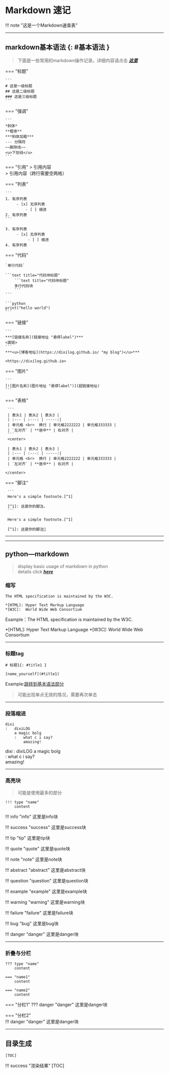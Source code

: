 


# Markdown 速记

<div id="progress-container">
  <div id="progress-bar"></div>
</div>

!!! note "这是一个Markdown速查表"

---

## markdown基本语法 {: #基本语法 }

>下面是一些常用的markdown操作记录。详细内容请点击 ***[这里](https://markdown.com.cn/basic-syntax/)***

=== "标题" 

    ```
    # 这是一级标题
    ## 这是二级标题
    ### 这是三级标题
    ```

=== "强调"

    ```
    *斜体*  
    **粗体**  
    ***斜体加粗***  
    --- 分隔符  
    ~~删除线~~  
    <u>下划线</u>     
    ```

=== "引用"
    > 引用内容  
    > 引用内容（跨行需要空两格）

=== "列表"

    ```
    1. 有序列表
         - [x] 无序列表
             - [ ] 缩进
    2. 有序列表
    ```

    3. 有序列表
         - [x] 无序列表
              - [ ] 缩进
    4. 有序列表

=== "代码"

    `单行代码`

    ```text title="代码块标题"
        ```text title="代码块标题"  
        多行代码块  
        ```
    ```

    ```python
    print("hello world")
    ```

=== "链接"

    ```
    ***[链接名称](链接地址 "悬停label")***
    <直链>
    ```
    ***<u>[博客地址](https://dixilog.github.io/ "my blog")</u>***

    <https://dixilog.github.io>

=== "图片"

    ```
    [![图片名称](图片地址 "悬停label")](超链接地址)
    ```

=== "表格"
    
     ```
     | 表头1 | 表头2 | 表头3 |
     | :--- | :---: | -----:|
     | 单元格 <br>  换行 | 单元格2222222 | 单元格333333 |
     | `左对齐` | **居中** | 右对齐 |
     ```
     <center>

     | 表头1 | 表头2 | 表头3 |
     | :--- | :---: | -----:|
     | 单元格 <br>  换行 | 单元格2222222 | 单元格333333 |
     | `左对齐` | **居中** | 右对齐 |

    </center>
=== "脚注"
    
     ```
     Here's a simple footnote.[^1]

     [^1]: 这是你的脚注。
     ```
    
     Here's a simple footnote.[^1]

     [^1]: 这是你的脚注🤣

-----

-----

## python—markdown

> display basic usage of markdown in python  
> details click <u>***[here](https://blog.csdn.net/P_LarT/article/details/55819896?ops_request_misc=&request_id=&biz_id=102&utm_term=python%20markdown&utm_medium=distribute.pc_search_result.none-task-blog-2~all~sobaiduweb~default-4-55819896.nonecase&spm=1018.2226.3001.4187)***</u>

### 缩写

```text title="缩写格式,也可作英文注释"
The HTML specification is maintained by the W3C.

*[HTML]: Hyper Text Markup Language
*[W3C]:  World Wide Web Consortium

```

Example：The HTML specification is maintained by the W3C.

*[HTML]: Hyper Text Markup Language
*[W3C]:  World Wide Web Consortium

---

### 标题tag

```text title="标题tag，用于文件内跳转"
# 标题1{: #title1 }

[name_yourself](#title1)
```

Example:[跳转到基本语法部分](#基本语法)

>可能出现单点无效的情况，需要再次单击

---

### 段落缩进

```text title="冒号 + tab "
dixi
:   dixiLOG
    a magic bolg  
    :   what c i say?  
        amazing!
```

dixi
:   dixiLOG
    a magic bolg  
    :   what c i say?  
        amazing!

---

### 高亮块

>可能是使用最多的部分

```text title="格式"
!!! type "name"
    content
```
!!! info "info"
    这里是info块

!!! success "success"
    这里是success块

!!! tip "tip"
    这里是tip块

!!! quote "quote"
    这里是quote块

!!! note "note"
    这里是note块

!!! abstract "abstract"
    这里是abstract块

!!! question "question"
    这里是question块

!!! example "example"
    这里是example块

!!! warning "warning"
    这里是warning块

!!! failure "failure"
    这里是failure块

!!! bug "bug"
    这里是bug块

!!! danger "danger"
    这里是danger块

---

### 折叠与分栏

```text title="折叠格式"
??? type "name"
    content
```

```text title="分栏格式"
=== "name1"
    content

=== "name2"
    content
```

=== "分栏1"
    ??? danger "danger"
        这里是danger块

=== "分栏2"  
    !!! danger "danger"
        这里是danger块

---

## 目录生成
```text title="就一行"
[TOC]
```
!!! success "渲染结果"
    [TOC]
